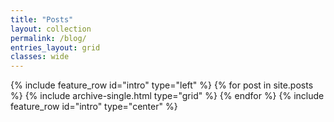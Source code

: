 ```yaml
---
title: "Posts"
layout: collection
permalink: /blog/
entries_layout: grid
classes: wide
---
```

{% include feature_row id="intro" type="left" %}
{% for post in site.posts %}
  {% include archive-single.html type="grid" %}
{% endfor %}
{% include feature_row id="intro" type="center" %}
